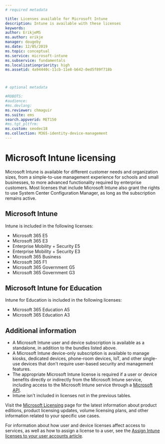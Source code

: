 ```yaml
---
# required metadata

title: Licenses available for Microsoft Intune
description: Intune is available with these licenses
keywords:
author: ErikjeMS
ms.author: erikje
manager: dougeby
ms.date: 12/05/2019
ms.topic: conceptual
ms.service: microsoft-intune
ms.subservice: fundamentals
ms.localizationpriority: high
ms.assetid: 4a94440c-11cb-11e8-b642-0ed5f89f718b



# optional metadata

#ROBOTS:
#audience:
#ms.devlang:
ms.reviewer: chmaguir
ms.suite: ems
search.appverid: MET150
#ms.tgt_pltfrm:
ms.custom: seodec18
ms.collection: M365-identity-device-management
---
```


# Microsoft Intune licensing
Microsoft Intune is available for different customer needs and organization sizes, from a simple-to-use management experience for schools and small businesses, to more advanced functionality required by enterprise customers. Most licenses that include Microsoft Intune also grant the rights to use System Center Configuration Manager, as long as the subscription remains active. 

## Microsoft Intune
Intune is included in the following licenses:

- Microsoft 365 E5
- Microsoft 365 E3
- Enterprise Mobility + Security E5
- Enterprise Mobility + Security E3
- Microsoft 365 Business
- Microsoft 365 F1
- Microsoft 365 Government G5
- Microsoft 365 Government G3

## Microsoft Intune for Education
Intune for Education is included in the following licenses:

- Microsoft 365 Education A5
- Microsoft 365 Education A3

## Additional information
- A Microsoft Intune user and device subscription is available as a standalone, in addition to the bundles listed above.
- A Microsoft Intune device-only subscription is available to manage kiosks, dedicated devices, phone-room devices, IoT, and other single-use devices that don't require user-based security and management features.
- The appropriate Microsoft Intune license is required if a user or device benefits directly or indirectly from the Microsoft Intune service, including access to the Microsoft Intune service through a [Microsoft API](https://docs.microsoft.com/legal/microsoft-apis/terms-of-use).
- Intune isn't included in licenses not in the previous tables.

Visit the [Microsoft Licensing](https://www.microsoft.com/licensing/default) page for the latest information about product editions, product licensing updates, volume licensing plans, and other information related to your specific use cases.  

For information about how user and device licenses affect access to services, as well as how to assign a license to a user, see the [Assign Intune licenses to your user accounts article](licenses-assign.md).
